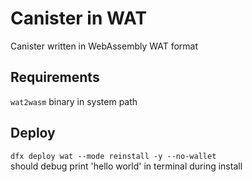 # Canister in WAT

Canister written in WebAssembly WAT format  

## Requirements
`wat2wasm` binary in system path  

## Deploy
`dfx deploy wat --mode reinstall -y --no-wallet`  
should debug print 'hello world' in terminal during install
